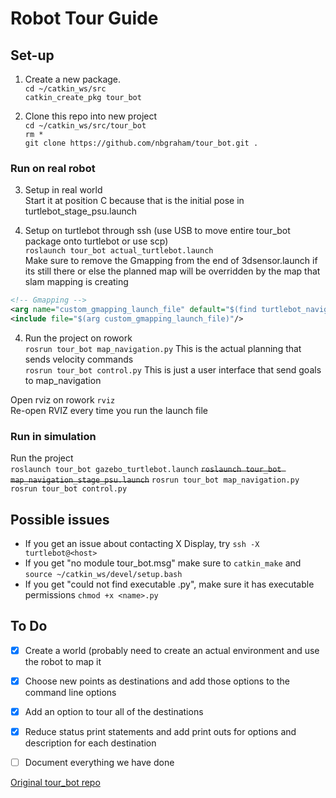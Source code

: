 # Robot Tour Guide
## Set-up
1. Create a new package.  
`cd ~/catkin_ws/src`  
`catkin_create_pkg tour_bot`  

2. Clone this repo into new project  
  `cd ~/catkin_ws/src/tour_bot`  
  `rm *`  
  `git clone https://github.com/nbgraham/tour_bot.git .`  


### Run on real robot
3. Setup in real world  
  Start it at position C because that is the initial pose in turtlebot_stage_psu.launch

3. Setup on turtlebot through ssh (use USB to move entire tour_bot package onto turtlebot or use scp)  
  `roslaunch tour_bot actual_turtlebot.launch`  
  Make sure to remove the Gmapping from the end of 3dsensor.launch if its still there or else the planned map will be overridden by the map that slam mapping is creating  
  ```xml
  <!-- Gmapping -->
  <arg name="custom_gmapping_launch_file" default="$(find turtlebot_navigation)/launch/includes/gmapping/$(arg 3d_sensor)_gmapping.launch.xml"/>
  <include file="$(arg custom_gmapping_launch_file)"/>
  ```

4. Run the project on rowork  
  `rosrun tour_bot map_navigation.py` This is the actual planning that sends velocity commands  
  `rosrun tour_bot control.py` This is just a user interface that send goals to map_navigation

  Open rviz on rowork `rviz`  
  Re-open RVIZ every time you run the launch file

### Run in simulation
Run the project  
`roslaunch tour_bot gazebo_turtlebot.launch`
~~`roslaunch tour_bot map_navigation_stage_psu.launch`~~
`rosrun tour_bot map_navigation.py`
`rosrun tour_bot control.py`

## Possible issues
 - If you get an issue about contacting X Display, try `ssh -X turtlebot@<host>`  
 - If you get "no module tour_bot.msg" make sure to `catkin_make` and `source ~/catkin_ws/devel/setup.bash`  
 - If you get "could not find executable <name>.py", make sure it has executable permissions `chmod +x <name>.py`

## To Do
 - [x] Create a world (probably need to create an actual environment and use the robot to map it
 - [x] Choose new points as destinations and add those options to the command line options
 - [x] Add an option to tour all of the destinations
 - [x] Reduce status print statements and add print outs for options and description for each destination
 - [ ] Document everything we have done


 [Original tour_bot repo](https://github.com/aniskoubaa/tour_bot)  

